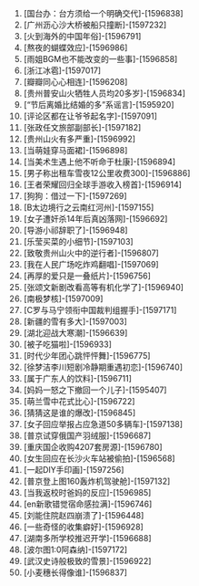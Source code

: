 
1. [国台办：台方须给一个明确交代]-[1596838]
1. [广州沥心沙大桥被船只撞断]-[1597232]
1. [火到海外的中国年俗]-[1596791]
1. [熬夜的蝴蝶效应]-[1596986]
1. [雨姐BGM也不能改变的一些事]-[1596858]
1. [浙江冰雹]-[1597017]
1. [瓣瓣同心心相连]-[1596208]
1. [贵州普安山火牺牲人员均20多岁]-[1596834]
1. [“节后离婚比结婚的多”系谣言]-[1595920]
1. [评论区都在让爷爷起名字]-[1597091]
1. [张政任文旅部副部长]-[1597182]
1. [贵州山火有多严重]-[1596992]
1. [当萌娃穿马面裙]-[1596898]
1. [当美术生遇上他不听命于杜康]-[1596894]
1. [男子称出租车雪夜12公里收费300]-[1596886]
1. [王者荣耀回归全球手游收入榜首]-[1596914]
1. [狗狗：借过一下]-[1597269]
1. [B太边境行之云南红河州]-[1597155]
1. [女子遭奸杀14年后真凶落网]-[1596692]
1. [导游小祁辞职了]-[1596948]
1. [乐莹买菜的小细节]-[1597103]
1. [致敬贵州山火中的逆行者]-[1596807]
1. [我在人民广场吃炸鸡翻唱]-[1597069]
1. [再厚的爱只是一叠纸片]-[1596756]
1. [张颂文新剧改看高等有机化学了]-[1596940]
1. [南极梦核]-[1597009]
1. [C罗与马宁领衔中国裁判组握手]-[1597171]
1. [新疆的雪有多大]-[1597003]
1. [湖北迎战大寒潮]-[1596639]
1. [被子吃猫啦]-[1596933]
1. [时代少年团心跳怦怦舞]-[1596775]
1. [徐梦洁李川短剧冷静期重遇初恋]-[1596740]
1. [属于广东人的饮料]-[1596711]
1. [妈妈一怒之下撤回一个儿子]-[1595407]
1. [萌兰雪中花式比心]-[1596722]
1. [猜猜这是谁的爆改]-[1596845]
1. [女子回应举报占应急道50多辆车]-[1597138]
1. [普京试穿俄国产羽绒服]-[1596687]
1. [重庆国企收购4207套房源]-[1596780]
1. [女生回应在长沙火车站被偷拍]-[1596568]
1. [一起DIY手印画]-[1597256]
1. [普京登上图160轰炸机驾驶舱]-[1597132]
1. [当我返校时爸妈的反应]-[1596985]
1. [en新歌错觉宿命感拉满]-[1596746]
1. [刘能住院赵四崩溃了]-[1596448]
1. [一些奇怪的收集癖好]-[1596928]
1. [湖南多所学校推迟开学]-[1596688]
1. [波尔图1:0阿森纳]-[1597172]
1. [武汉史诗般极致的雪景]-[1596922]
1. [小麦穗长得像谁]-[1596837]